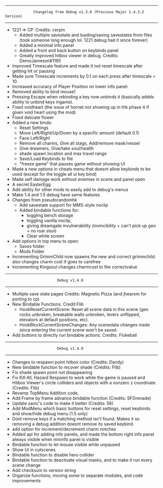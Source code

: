 ----------------------------------------------------------------------------------------
                 Changelog from Debug v1.3.6 (Previous Major 1.4.3.2 Version)
----------------------------------------------------------------------------------------
* 1221 => CP. Credits: cerpin
    * Added multiple savestate and loading/saving savestates from files (took someone long enough lol. 1221 debug had it since forever)
    * Added a minimal info panel
    * Added a front and back button on keybinds panel
    * Greatly improved hitbox viewer in debug. Credits: DemoJameson#1195
* Improved Timescale feature and made it not reset timescale after getting hit or pausing
* Made sure Timescale increments by 0.1 on each press after timescale > 10.
* Increased accuracy of Player Position on lower info panel.
* Removed ability to bind mouse1
* Pressing Escape when rebinding a key now unbinds it (basically addds ability to unbind keys ingame).
* Fixed voidheart (the issue of hornet not showing up in thk phase 4 if given void heart using the mod)
* Fixed delicate flower
* Added a new binds:
    * Reset Settings
    * Move Left/Right/Up/Down by a specific amount (default 0.1)
    * Face Left/Right
    * Remove all charms, Give all stags, Add/remove mask/vessel
    * Give dreamers, Give/take soul/health
    * shade spawn location and max travel range
    * Save/Load Keybinds to file
    * "freeze game" that pauses game without showing UI
* Made a new options in cheats menu that doesnt allow keybinds to be used (except for the toggle all ui key bind)
* Made self damage work without enemies in scene and panel open
* A secret EasterEgg
* Add ability for other mods to easily add to debug's menus
* Make 1.4 and 1.5 debug have same features
* Changes from pseudorandomhk
    * Add savestate support for MMS-style noclip
    * Added bindable functions for:
        * toggling bench storage
        * toggling vanilla noclip,
        * giving dreamgate invulnerability (invincibility + can't pick up geo + no roar stun)
        * Clear white screen
* Add options in top menu to open:
    * Saves folder
    * Mods Folder
* Incrementing GrimmChild now spawns the new and correct grimmchild. also changes charm cost if goes to carefree
* Incrementing Kingsoul changes charmcost to the correctvalue
----------------------------------------------------------------------------------------
                            Debug v1.4.8
----------------------------------------------------------------------------------------
* Multiple save state pages Credits: Magnetic Pizza (and jhearom for porting to cp)
* New Bindable Functions. Credit:Flib 
  * HookResetCurrentScene: Reset all scene data in this scene (geo rocks unbroken, breakable walls unbroken, levers unflipped, elevators at default positions, etc).
  * HookBlockCurrentSceneChanges: Any scenedata changes made since entering the current scene won't be saved.
* Add buttons to directly run bindable actions. Credits: Flukeball
----------------------------------------------------------------------------------------
                            Debug v1.4.9
----------------------------------------------------------------------------------------

* Changes to respawn point hitbox color (Credits: Dandy)
* New bindable function to recover shade (Credits: Flib)
* Fix shade spawn point not disappearing
* Fix Kill All, Hazard Respawn to work while the game is paused and Hitbox Viewer's circle colliders and objects with a nonzero z coordinate (Credits: Flib)
* Revamp TopMenu Addition code, 
* Add Frame by frame advance bindable function (Credits: SFGrenade)
* Update sanic's code to make it better (Credits: 56)
* Add ModMenu which basic buttons for reset settings, reset keybinds and show/hide debug menu (1.5 only)
* Dont remove keys if a matching method isn't found. Makes it so removing a debug addition doesnt remove its saved keybind.
* add option for increment/decrement charm notches
* Added api for adding info panels, and made the bottom right info panel always visible when mininfo panel is visible
* Bindable function to let mouse visible while unpaused
* Show UI in cutscenes
* Bindable function to disable hero collider
* Bindable function to deactivate visual masks, and to make it run every scene change
* Add checksum to version string
* Organize functions, moving some to separate modules, and code improvements
